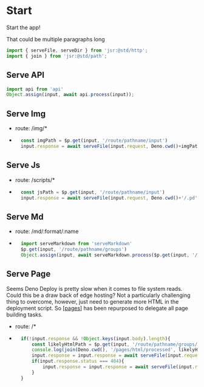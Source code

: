# Start

Start the app!

That could be multiple paragraphs long

```ts
import { serveFile, serveDir } from 'jsr:@std/http';
import { join } from 'jsr:@std/path';
```

## Serve API
```ts
import api from 'api'
Object.assign(input, await api.process(input));
```

## Serve Img
- route: /img/*
- ```ts
    const imgPath = $p.get(input, '/route/pathname/input')
    input.response = await serveFile(input.request, Deno.cwd()+imgPath)
    ```

## Serve Js
- route: /scripts/*
- ```ts
    const jsPath = $p.get(input, '/route/pathname/input')
    input.response = await serveFile(input.request, Deno.cwd()+'/.pd'+jsPath)
    ```

## Serve Md
- route: /md/:format/:name
- ```ts
    import serveMarkdown from 'serveMarkdown'
    $p.get(input, '/route/pathname/groups')
    Object.assign(input, await serveMarkdown.process($p.get(input, '/route/pathname/groups')))
    ```

## Serve Page
Seems Deno Deploy is pretty slow when it comes to file system reads. Could this be a draw back of edge hosting? Not a particularly challenging thing to overcome, however, just need to generate more HTML in the deployment script. So [[pages]] has been repurposed to delegate all page building tasks.
- route: /*
- ```ts
    if(!input.response && !Object.keys(input.body).length){
        const likelyHtmlPath = $p.get(input, '/route/pathname/groups/0')
        console.log(join(Deno.cwd(), '/pages/html/processed', likelyHtmlPath, '.html'))
        input.response = input.response = await serveFile(input.request, join(Deno.cwd(), '/pages/html/processed', likelyHtmlPath+'.html'))
        if(input.response.status === 404){
            input.response = input.response = await serveFile(input.request, join(Deno.cwd(), '/pages/html/processed/index.html'))
        }
    }
    ```


[//begin]: # "Autogenerated link references for markdown compatibility"
[pages]: pages/pages.md "Pages"
[//end]: # "Autogenerated link references"


[//begin]: # "Autogenerated link references for markdown compatibility"
[pages]: pages/pages.md "Pages"
[//end]: # "Autogenerated link references"